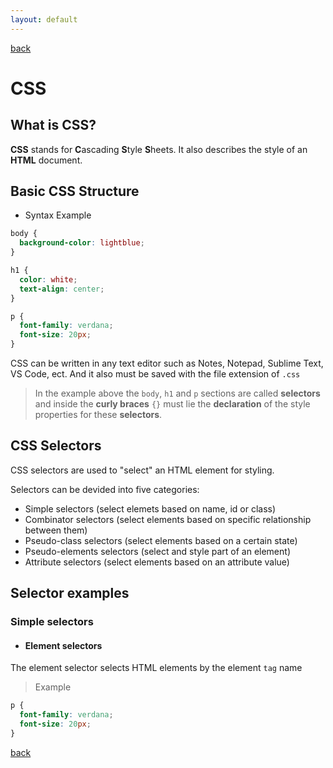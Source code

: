 ```yaml
---
layout: default
---
```


[back](./codes_page.html)

# CSS
## What is CSS?
**CSS** stands for **C**ascading **S**tyle **S**heets. It also describes the style of an **HTML** document.

## Basic CSS Structure

* Syntax Example

```css
body {
  background-color: lightblue;
}

h1 {
  color: white;
  text-align: center;
}

p {
  font-family: verdana;
  font-size: 20px;
}
```

CSS can be written in any text editor such as Notes, Notepad, Sublime Text, VS Code, ect. And it also must be saved with the file extension of `.css`
> In the example above the `body`, `h1` and `p` sections are called **selectors** and inside the **curly braces** `{}` must lie the **declaration** of the style properties for these **selectors**.

## CSS Selectors
  
CSS selectors are used to "select" an HTML element for styling.

Selectors can be devided into five categories:
  - Simple selectors (select elemets based on name, id or class)
  - Combinator selectors (select elements based on specific relationship between them)
  - Pseudo-class selectors (select elements based on a certain state)
  - Pseudo-elements selectors (select and style part of an element)
  - Attribute selectors (select elements based on an attribute value)

## Selector examples

### Simple selectors
  - #### Element selectors

The element selector selects HTML elements by the element `tag` name
> Example
```css
p {
  font-family: verdana;
  font-size: 20px;
}
```

[back](./codes_page.html)
